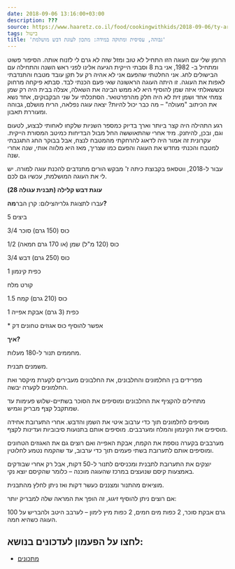 ```yaml
---
date: 2018-09-06 13:16:00+03:00
description: ???
source: https://www.haaretz.co.il/food/cookingwithkids/2018-09-06/ty-article/0000017f-f8eb-d2d5-a9ff-f8ef5a470000
tags: בישול
title: 'גבוהה, עסיסית ומתוקה במידה: מתכון לעוגת דבש מושלמת'
---
```


הרומן שלי עם העוגה הזו התחיל לא טוב ומזל שזה לא גרם לי לזנוח אותה. הסיפור פשוט ומתחיל ב- 1982, אני בת 8 וסבתי הייקית הגיעה אלינו לפני ראש השנה והתחילה עם הבישולים לחג. אני החלטתי שהפעם אני לא אהיה רק על תקן עובד מטבח והתנדבתי לאפות את העוגה. זו היתה העוגה הראשונה שאי פעם הכנתי לבד. סבתא פיקחה מרחוק וכששאלתי איזה שמן להוסיף היא לא ממש הבינה את השאלה, אצלה בבית היה רק שמן צמחי אחד ושמן זית לא היה חלק מהרפרטואר. הסתכלתי על שני הבקבוקים, אחד נשא את הכיתוב "מעולה" – מה כבר יכול להיות? יצאה עוגה נפלאה, הריח מושלם, גבוהה ומעוררת תאבון.

רגע התהילה היה קצר ביותר וארך בדיוק כמספר השניות שלקחו לאחותי לבצוע, לטעום וגם, ובכן, להיחנק. מיד אחרי שהתאוששה החל מבול הבדיחות כמיטב המסורת הייקית. עקרונית זה אמור היה לדאוג להרחקתי מהמטבח לנצח, אבל בבוקר החג התגנבתי למטבח והכנתי מחדש את העוגה והפעם כמו שצריך, מאז היא מלווה אותי, שנה אחרי שנה.

עבור ל-2018, ווטסאפ בקבוצת כיתה ז' מבקש הורים מתנדבים להכנת עוגה למורה. יש לי את העוגה המושלמת, עכשיו גם לכם.

**עוגת דבש קלילה (תבנית עגולה 28)**

 עברו לתצוגת גלריהצילום: קרן הבר**מה?**

5 ביצים

3/4 כוס (150 גרם) סוכר

1/2 כוס (120 מ"ל) שמן (או 170 גרם חמאה)

3/4 כוס (250 גרם) דבש

1 כפית קינמון

קורט מלח

1.5 כוס (210 גרם) קמח

1 כפית (3 גרם) אבקת אפייה

\* אפשר להוסיף כוס אגוזים טחונים דק

**איך?**

מחממים תנור ל-180 מעלות.

משמנים תבנית.

מפרידים בין החלמונים והחלבונים, את החלבונים מעבירים לקערת מיקסר ואת החלמונים לקערה יבשה.

מתחילים להקציף את החלבונים ומוסיפים את הסוכר בשתיים-שלוש פעימות עד שמתקבל קצף מבריק וגמיש.

מוסיפים לחלמונים תוך כדי ערבוב איטי את השמן והדבש. אחרי התערובת אחידה מוסיפים את הקינמון והמלח ומערבבים. מוסיפים אותם בתנועות סיבוביות ועדינות לקצף.

מערבבים בקערה נוספת את הקמח, אבקת האפייה ואם רוצים גם את האגוזים הטחונים ומוסיפים אותם לתערובת בשתי פעמים תוך כדי ערבוב, עד שהקמח נטמע לחלוטין.

יוצקים את התערובת לתבנית ומכניסים לתנור ל-50 דקות, אבל רק אחרי שבודקים באמצעות קיסם שנועצים במרכז שהעוגה מוכנה – כלומר שהקיסם יוצא נקי.

מוציאים מהתנור ומצננים כעשר דקות ואז ניתן לחלץ מהתבנית.

אם רוצים ניתן להוסיף זיגוג, זה הופך את המראה שלה למבריק יותר:

100 גרם אבקת סוכר, 2 כפות מים חמים, 2 כפות מיץ לימון – לערבב היטב ולהבריש על העוגה כשהיא חמה.

לחצו על הפעמון לעדכונים בנושא:
------------------------------

* [מתכונים](/ty-tag/recipes-0000017f-da28-dea8-a77f-de6a4ba50000)